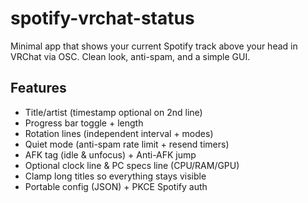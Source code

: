 # spotify-vrchat-status

Minimal app that shows your current Spotify track above your head in VRChat via OSC. Clean look, anti-spam, and a simple GUI.

## Features
- Title/artist (timestamp optional on 2nd line)
- Progress bar toggle + length
- Rotation lines (independent interval + modes)
- Quiet mode (anti-spam rate limit + resend timers)
- AFK tag (idle & unfocus) + Anti-AFK jump
- Optional clock line & PC specs line (CPU/RAM/GPU)
- Clamp long titles so everything stays visible
- Portable config (JSON) + PKCE Spotify auth
